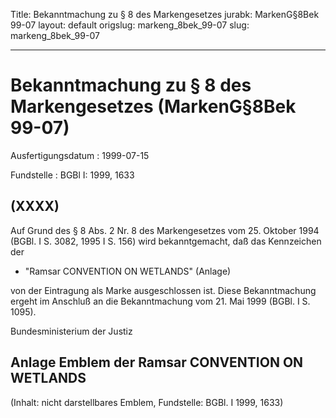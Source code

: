 Title: Bekanntmachung zu § 8 des Markengesetzes
jurabk: MarkenG§8Bek 99-07
layout: default
origslug: markeng_8bek_99-07
slug: markeng_8bek_99-07

---

# Bekanntmachung zu § 8 des Markengesetzes (MarkenG§8Bek 99-07)

Ausfertigungsdatum
:   1999-07-15

Fundstelle
:   BGBl I: 1999, 1633



## (XXXX)

Auf Grund des § 8 Abs. 2 Nr. 8 des Markengesetzes vom 25. Oktober 1994
(BGBl. I S. 3082, 1995 I S. 156) wird bekanntgemacht, daß das
Kennzeichen der

*   "Ramsar CONVENTION ON WETLANDS" (Anlage)



von der Eintragung als Marke ausgeschlossen ist.
Diese Bekanntmachung ergeht im Anschluß an die Bekanntmachung vom 21.
Mai 1999 (BGBl. I S. 1095).

Bundesministerium der Justiz


## Anlage Emblem der Ramsar CONVENTION ON WETLANDS

(Inhalt: nicht darstellbares Emblem,
Fundstelle: BGBl. I 1999, 1633)

